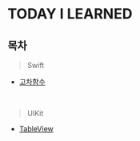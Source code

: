# TODAY I LEARNED
## 목차
> Swift    
- [고차함수](https://github.com/DONOTINTO/TIL/blob/main/Swift/고차함수.md)
<br/>

> UIKit
- [TableView](https://github.com/DONOTINTO/TIL/blob/main/UIKit/TableView.md)